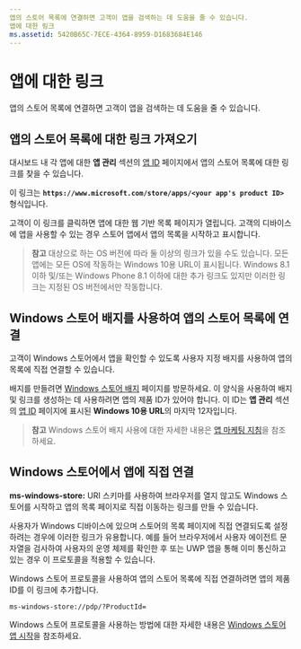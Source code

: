 ```yaml
---
앱의 스토어 목록에 연결하면 고객이 앱을 검색하는 데 도움을 줄 수 있습니다.
앱에 대한 링크
ms.assetid: 5420B65C-7ECE-4364-8959-D1683684E146
---
```


# 앱에 대한 링크


앱의 스토어 목록에 연결하면 고객이 앱을 검색하는 데 도움을 줄 수 있습니다.

## 앱의 스토어 목록에 대한 링크 가져오기


대시보드 내 각 앱에 대한 **앱 관리** 섹션의 [앱 ID](view-app-identity-details.md) 페이지에서 앱의 스토어 목록에 대한 링크를 찾을 수 있습니다.

이 링크는 **`https://www.microsoft.com/store/apps/<your app's product ID>`** 형식입니다.

고객이 이 링크를 클릭하면 앱에 대한 웹 기반 목록 페이지가 열립니다. 고객의 디바이스에 앱을 사용할 수 있는 경우 스토어 앱에서 앱의 목록을 시작하고 표시합니다.

> **참고** 대상으로 하는 OS 버전에 따라 둘 이상의 링크가 있을 수도 있습니다. 모든 앱에는 모든 OS에 작동하는 Windows 10용 URL이 표시됩니다. Windows 8.1 이하 및/또는 Windows Phone 8.1 이하에 대한 추가 링크도 있지만 이러한 링크는 지정된 OS 버전에서만 작동합니다.

 

## Windows 스토어 배지를 사용하여 앱의 스토어 목록에 연결


고객이 Windows 스토어에서 앱을 확인할 수 있도록 사용자 지정 배지를 사용하여 앱의 목록에 직접 연결할 수 있습니다.

배지를 만들려면 [Windows 스토어 배지](http://go.microsoft.com/fwlink/p/?LinkID=534236) 페이지를 방문하세요. 이 양식을 사용하여 배지 및 링크를 생성하는 데 사용하려면 앱의 제품 ID가 있어야 합니다. 이 ID는 **앱 관리** 섹션의 [앱 ID](view-app-identity-details.md) 페이지에 표시된 **Windows 10용 URL**의 마지막 12자입니다.

> **참고** Windows 스토어 배지 사용에 대한 자세한 내용은 [앱 마케팅 지침](app-marketing-guidelines.md)을 참조하세요.

 

## Windows 스토어에서 앱에 직접 연결


**ms-windows-store:** URI 스키마를 사용하여 브라우저를 열지 않고도 Windows 스토어를 시작하고 앱의 목록 페이지로 직접 이동하는 링크를 만들 수 있습니다.

사용자가 Windows 디바이스에 있으며 스토어의 목록 페이지에 직접 연결되도록 설정하려는 경우에 이러한 링크가 유용합니다. 예를 들어 브라우저에서 사용자 에이전트 문자열을 검사하여 사용자의 운영 체제를 확인한 후 또는 UWP 앱을 통해 이미 통신하고 있는 경우 이 프로토콜을 적용할 수 있습니다.

Windows 스토어 프로토콜을 사용하여 앱의 스토어 목록에 직접 연결하려면 앱의 제품 ID를 이 링크에 추가합니다.

`ms-windows-store://pdp/?ProductId=`

Windows 스토어 프로토콜을 사용하는 방법에 대한 자세한 내용은 [Windows 스토어 앱 시작](https://msdn.microsoft.com/library/windows/apps/mt228343)을 참조하세요.

 

 






<!--HONumber=Mar16_HO1-->


